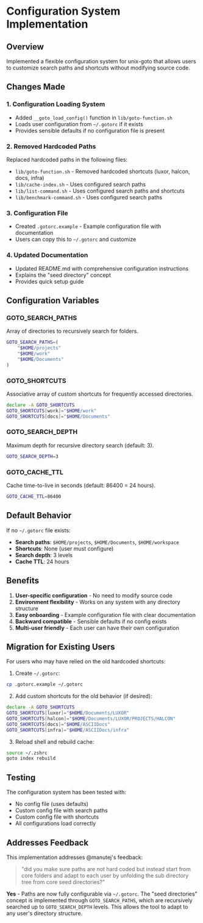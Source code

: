 # Configuration System Implementation

## Overview

Implemented a flexible configuration system for unix-goto that allows users to customize search paths and shortcuts without modifying source code.

## Changes Made

### 1. Configuration Loading System
- Added `__goto_load_config()` function in `lib/goto-function.sh`
- Loads user configuration from `~/.gotorc` if it exists
- Provides sensible defaults if no configuration file is present

### 2. Removed Hardcoded Paths
Replaced hardcoded paths in the following files:
- `lib/goto-function.sh` - Removed hardcoded shortcuts (luxor, halcon, docs, infra)
- `lib/cache-index.sh` - Uses configured search paths
- `lib/list-command.sh` - Uses configured search paths and shortcuts
- `lib/benchmark-command.sh` - Uses configured search paths

### 3. Configuration File
- Created `.gotorc.example` - Example configuration file with documentation
- Users can copy this to `~/.gotorc` and customize

### 4. Updated Documentation
- Updated README.md with comprehensive configuration instructions
- Explains the "seed directory" concept
- Provides quick setup guide

## Configuration Variables

### GOTO_SEARCH_PATHS
Array of directories to recursively search for folders.
```bash
GOTO_SEARCH_PATHS=(
    "$HOME/projects"
    "$HOME/work"
    "$HOME/Documents"
)
```

### GOTO_SHORTCUTS
Associative array of custom shortcuts for frequently accessed directories.
```bash
declare -A GOTO_SHORTCUTS
GOTO_SHORTCUTS[work]="$HOME/work"
GOTO_SHORTCUTS[docs]="$HOME/Documents"
```

### GOTO_SEARCH_DEPTH
Maximum depth for recursive directory search (default: 3).
```bash
GOTO_SEARCH_DEPTH=3
```

### GOTO_CACHE_TTL
Cache time-to-live in seconds (default: 86400 = 24 hours).
```bash
GOTO_CACHE_TTL=86400
```

## Default Behavior

If no `~/.gotorc` file exists:
- **Search paths**: `$HOME/projects`, `$HOME/Documents`, `$HOME/workspace`
- **Shortcuts**: None (user must configure)
- **Search depth**: 3 levels
- **Cache TTL**: 24 hours

## Benefits

1. **User-specific configuration** - No need to modify source code
2. **Environment flexibility** - Works on any system with any directory structure
3. **Easy onboarding** - Example configuration file with clear documentation
4. **Backward compatible** - Sensible defaults if no config exists
5. **Multi-user friendly** - Each user can have their own configuration

## Migration for Existing Users

For users who may have relied on the old hardcoded shortcuts:

1. Create `~/.gotorc`:
```bash
cp .gotorc.example ~/.gotorc
```

2. Add custom shortcuts for the old behavior (if desired):
```bash
declare -A GOTO_SHORTCUTS
GOTO_SHORTCUTS[luxor]="$HOME/Documents/LUXOR"
GOTO_SHORTCUTS[halcon]="$HOME/Documents/LUXOR/PROJECTS/HALCON"
GOTO_SHORTCUTS[docs]="$HOME/ASCIIDocs"
GOTO_SHORTCUTS[infra]="$HOME/ASCIIDocs/infra"
```

3. Reload shell and rebuild cache:
```bash
source ~/.zshrc
goto index rebuild
```

## Testing

The configuration system has been tested with:
- No config file (uses defaults)
- Custom config file with search paths
- Custom config file with shortcuts
- All configurations load correctly

## Addresses Feedback

This implementation addresses @manutej's feedback:
> "did you make sure paths are not hard coded but instead start from core folders and adapt to each user by unfolding the sub directory tree from core seed directories?"

**Yes** - Paths are now fully configurable via `~/.gotorc`. The "seed directories" concept is implemented through `GOTO_SEARCH_PATHS`, which are recursively searched up to `GOTO_SEARCH_DEPTH` levels. This allows the tool to adapt to any user's directory structure.
